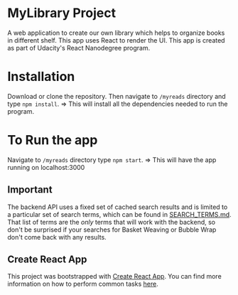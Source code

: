 # MyLibrary Project

A web application to create our own library which helps to organize books in different shelf. This app uses React to render the UI. This app is created as part of Udacity's React Nanodegree program.

# Installation

Download or clone the repository.
Then navigate to `/myreads` directory and type `npm install`.
    => This will install all the dependencies needed to run the program.

# To Run the app

Navigate to `/myreads` directory type `npm start`.
    => This will have the app running on localhost:3000

## Important
The backend API uses a fixed set of cached search results and is limited to a particular set of search terms, which can be found in [SEARCH_TERMS.md](/myreads/SEARCH_TERMS.md). That list of terms are the _only_ terms that will work with the backend, so don't be surprised if your searches for Basket Weaving or Bubble Wrap don't come back with any results.

## Create React App

This project was bootstrapped with [Create React App](https://github.com/facebookincubator/create-react-app). You can find more information on how to perform common tasks [here](https://github.com/facebookincubator/create-react-app/blob/master/packages/react-scripts/template/README.md).
